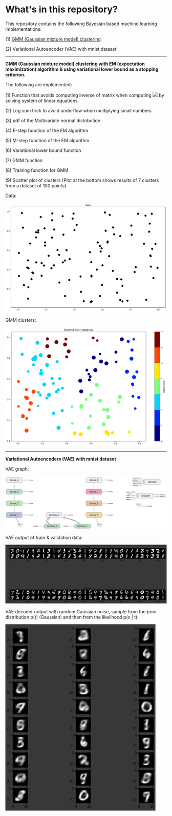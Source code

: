 # What's in this repository?

This repository contains the following Bayesian based machine learning
implementations:

(1) [GMM (Gaussian mixture model) clustering](#"gmm")


(2) Variational Autoencoder (VAE) with mnist dataset

---

<div id="gmm">

**GMM (Gaussian mixture model) clustering with EM (expectation maximization)
algorithm & using variational lower bound as a stopping criterion.**

The following are implemented:

(1) Function that avoids computing inverse of matrix when computing
<img src="https://render.githubusercontent.com/render/math?math=y = A^{-1}x">
by solving system of linear equations.

(2) Log sum trick to avoid underflow when multiplying small numbers.

(3) pdf of the Multivariate normal distribution

(4) E-step function of the EM algorithm

(5) M-step function of the EM algorithm

(6) Variational lower bound function

(7) GMM function

(8) Training function for GMM

(9) Scatter plot of clusters (Plot at the bottom shows results of 7 clusters from
  a dataset of 100 points)

Data:

![](https://github.com/ChuaCheowHuan/GMM_clustering/blob/master/png/gmm_data.png)

GMM clusters:

![](https://github.com/ChuaCheowHuan/GMM_clustering/blob/master/png/gmm_cluster.png)

---

**Variational Autoencoders (VAE) with mnist dataset**

VAE graph:

![](https://github.com/ChuaCheowHuan/GMM_clustering/blob/master/png/vae_mnist_graph.png)

VAE output of train & validation data:

![](https://github.com/ChuaCheowHuan/GMM_clustering/blob/master/png/vae_mnist_train_val.png)

VAE decoder output with random Gaussian noise, sample from the prior distribution p(t) (Gaussian) and then from the likelihood p(x | t):

![](https://github.com/ChuaCheowHuan/GMM_clustering/blob/master/png/vae_mnist_N_gen.png)
